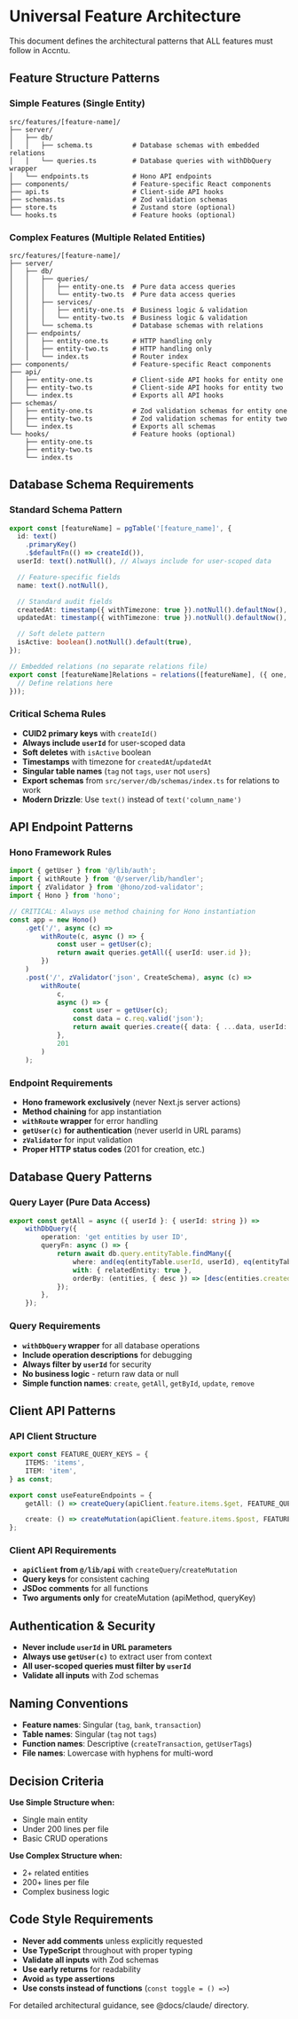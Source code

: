 # Universal Feature Architecture

This document defines the architectural patterns that ALL features must follow in Accntu.

## Feature Structure Patterns

### Simple Features (Single Entity)

```
src/features/[feature-name]/
├── server/
│   ├── db/
│   │   ├── schema.ts          # Database schemas with embedded relations
│   │   └── queries.ts         # Database queries with withDbQuery wrapper
│   └── endpoints.ts           # Hono API endpoints
├── components/                # Feature-specific React components
├── api.ts                     # Client-side API hooks
├── schemas.ts                 # Zod validation schemas
├── store.ts                   # Zustand store (optional)
└── hooks.ts                   # Feature hooks (optional)
```

### Complex Features (Multiple Related Entities)

```
src/features/[feature-name]/
├── server/
│   ├── db/
│   │   ├── queries/
│   │   │   ├── entity-one.ts  # Pure data access queries
│   │   │   └── entity-two.ts  # Pure data access queries
│   │   ├── services/
│   │   │   ├── entity-one.ts  # Business logic & validation
│   │   │   └── entity-two.ts  # Business logic & validation
│   │   └── schema.ts          # Database schemas with relations
│   ├── endpoints/
│   │   ├── entity-one.ts      # HTTP handling only
│   │   ├── entity-two.ts      # HTTP handling only
│   │   └── index.ts           # Router index
├── components/                # Feature-specific React components
├── api/
│   ├── entity-one.ts          # Client-side API hooks for entity one
│   ├── entity-two.ts          # Client-side API hooks for entity two
│   └── index.ts               # Exports all API hooks
├── schemas/
│   ├── entity-one.ts          # Zod validation schemas for entity one
│   ├── entity-two.ts          # Zod validation schemas for entity two
│   └── index.ts               # Exports all schemas
└── hooks/                     # Feature hooks (optional)
    ├── entity-one.ts
    ├── entity-two.ts
    └── index.ts
```

## Database Schema Requirements

### Standard Schema Pattern

```typescript
export const [featureName] = pgTable('[feature_name]', {
  id: text()
    .primaryKey()
    .$defaultFn(() => createId()),
  userId: text().notNull(), // Always include for user-scoped data

  // Feature-specific fields
  name: text().notNull(),

  // Standard audit fields
  createdAt: timestamp({ withTimezone: true }).notNull().defaultNow(),
  updatedAt: timestamp({ withTimezone: true }).notNull().defaultNow(),

  // Soft delete pattern
  isActive: boolean().notNull().default(true),
});

// Embedded relations (no separate relations file)
export const [featureName]Relations = relations([featureName], ({ one, many }) => ({
  // Define relations here
}));
```

### Critical Schema Rules

- **CUID2 primary keys** with `createId()`
- **Always include `userId`** for user-scoped data
- **Soft deletes** with `isActive` boolean
- **Timestamps** with timezone for `createdAt`/`updatedAt`
- **Singular table names** (`tag` not `tags`, `user` not `users`)
- **Export schemas** from `src/server/db/schemas/index.ts` for relations to work
- **Modern Drizzle**: Use `text()` instead of `text('column_name')`

## API Endpoint Patterns

### Hono Framework Rules

```typescript
import { getUser } from '@/lib/auth';
import { withRoute } from '@/server/lib/handler';
import { zValidator } from '@hono/zod-validator';
import { Hono } from 'hono';

// CRITICAL: Always use method chaining for Hono instantiation
const app = new Hono()
    .get('/', async (c) =>
        withRoute(c, async () => {
            const user = getUser(c);
            return await queries.getAll({ userId: user.id });
        })
    )
    .post('/', zValidator('json', CreateSchema), async (c) =>
        withRoute(
            c,
            async () => {
                const user = getUser(c);
                const data = c.req.valid('json');
                return await queries.create({ data: { ...data, userId: user.id } });
            },
            201
        )
    );
```

### Endpoint Requirements

- **Hono framework exclusively** (never Next.js server actions)
- **Method chaining** for app instantiation
- **`withRoute` wrapper** for error handling
- **`getUser(c)` for authentication** (never userId in URL params)
- **`zValidator`** for input validation
- **Proper HTTP status codes** (201 for creation, etc.)

## Database Query Patterns

### Query Layer (Pure Data Access)

```typescript
export const getAll = async ({ userId }: { userId: string }) =>
    withDbQuery({
        operation: 'get entities by user ID',
        queryFn: async () => {
            return await db.query.entityTable.findMany({
                where: and(eq(entityTable.userId, userId), eq(entityTable.isActive, true)),
                with: { relatedEntity: true },
                orderBy: (entities, { desc }) => [desc(entities.createdAt)],
            });
        },
    });
```

### Query Requirements

- **`withDbQuery` wrapper** for all database operations
- **Include operation descriptions** for debugging
- **Always filter by `userId`** for security
- **No business logic** - return raw data or null
- **Simple function names**: `create`, `getAll`, `getById`, `update`, `remove`

## Client API Patterns

### API Client Structure

```typescript
export const FEATURE_QUERY_KEYS = {
    ITEMS: 'items',
    ITEM: 'item',
} as const;

export const useFeatureEndpoints = {
    getAll: () => createQuery(apiClient.feature.items.$get, FEATURE_QUERY_KEYS.ITEMS),

    create: () => createMutation(apiClient.feature.items.$post, FEATURE_QUERY_KEYS.ITEMS),
};
```

### Client API Requirements

- **`apiClient` from `@/lib/api`** with `createQuery`/`createMutation`
- **Query keys** for consistent caching
- **JSDoc comments** for all functions
- **Two arguments only** for createMutation (apiMethod, queryKey)

## Authentication & Security

- **Never include `userId` in URL parameters**
- **Always use `getUser(c)`** to extract user from context
- **All user-scoped queries must filter by `userId`**
- **Validate all inputs** with Zod schemas

## Naming Conventions

- **Feature names**: Singular (`tag`, `bank`, `transaction`)
- **Table names**: Singular (`tag` not `tags`)
- **Function names**: Descriptive (`createTransaction`, `getUserTags`)
- **File names**: Lowercase with hyphens for multi-word

## Decision Criteria

**Use Simple Structure when:**

- Single main entity
- Under 200 lines per file
- Basic CRUD operations

**Use Complex Structure when:**

- 2+ related entities
- 200+ lines per file
- Complex business logic

## Code Style Requirements

- **Never add comments** unless explicitly requested
- **Use TypeScript** throughout with proper typing
- **Validate all inputs** with Zod schemas
- **Use early returns** for readability
- **Avoid `as` type assertions**
- **Use consts instead of functions** (`const toggle = () =>`)

For detailed architectural guidance, see @docs/claude/ directory.
